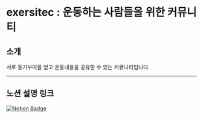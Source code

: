 # exersitec : 운동하는 사람들을 위한 커뮤니티
## 소개
서로 동기부여를 얻고 운동내용을 공유할 수 있는 커뮤니티입니다.

***

## 노션 설명 링크
[![Notion Badge](http://img.shields.io/badge/-notion-black?style=flat-square&logo=Notion&link=https://lacy-cheese-85b.notion.site/Exersite-2df250fc7d744f1c9eb542f2dbaea8e8)](https://lacy-cheese-85b.notion.site/Exersite-2df250fc7d744f1c9eb542f2dbaea8e8)
